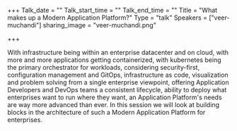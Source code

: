 +++
Talk_date = ""
Talk_start_time = ""
Talk_end_time = ""
Title = "What makes up a Modern Application Platform?"
Type = "talk"
Speakers = ["veer-muchandi"]
sharing_image = "veer-muchandi.png"

+++

With infrastructure being within an enterprise datacenter and on cloud, with more and more applications getting containerized, with kubernetes being the primary orchestrator for workloads, considering security-first, configuration management and GitOps, infrastructure as code, visualization and problem solving from a single enterprise viewpoint, offering Application Developers and DevOps teams a consistent lifecycle, ability to deploy what enterprises want to run where they want, an Application Platform's needs are way more advanced than ever. In this session we will look at building blocks in the architecture of such a Modern Application Platform for enterprises.

<div id="presentation-embed-38966532"></div>
<script src='https://slideslive.com/embed_presentation.js'></script>
<script>
    embed = new SlidesLiveEmbed('presentation-embed-38966532', {
        presentationId: '38966532',
        autoPlay: false, // change to true to autoplay the embedded presentation
        verticalEnabled: true
    });
</script>
      
